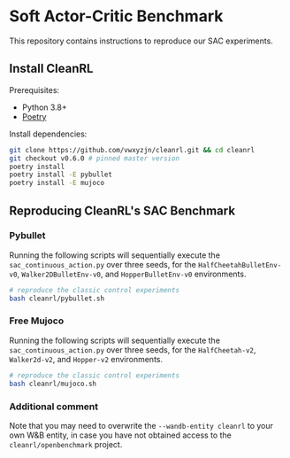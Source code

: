 # Soft Actor-Critic Benchmark

This repository contains instructions to reproduce our SAC experiments.

## Install CleanRL

Prerequisites:
* Python 3.8+
* [Poetry](https://python-poetry.org)

Install dependencies:

```bash
git clone https://github.com/vwxyzjn/cleanrl.git && cd cleanrl
git checkout v0.6.0 # pinned master version
poetry install
poetry install -E pybullet
poetry install -E mujoco
```

## Reproducing CleanRL's SAC Benchmark

### Pybullet
Running the following scripts will sequentially execute the `sac_continuous_action.py` over three seeds, for the `HalfCheetahBulletEnv-v0`, `Walker2DBulletEnv-v0`, and `HopperBulletEnv-v0` environments.

```bash
# reproduce the classic control experiments
bash cleanrl/pybullet.sh
```

### Free Mujoco
Running the following scripts will sequentially execute the `sac_continuous_action.py` over three seeds, for the `HalfCheetah-v2`, `Walker2d-v2`, and `Hopper-v2` environments.

```bash
# reproduce the classic control experiments
bash cleanrl/mujoco.sh
```

### Additional comment
Note that you may need to overwrite the `--wandb-entity cleanrl` to your own W&B entity, in case you have not obtained access to the `cleanrl/openbenchmark` project.
